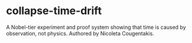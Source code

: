 # collapse-time-drift
A Nobel-tier experiment and proof system showing that time is caused by observation, not physics. Authored by Nicoleta Cougentakis.
